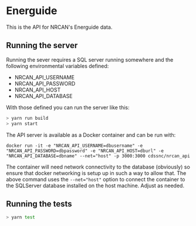 # Energuide

This is the API for NRCAN's Energuide data.

## Running the server

Running the sever requires a SQL server running somewhere and the following environmental variables defined:

* NRCAN_API_USERNAME
* NRCAN_API_PASSWORD
* NRCAN_API_HOST
* NRCAN_API_DATABASE

With those defined you can run the server like this:

```sh
> yarn run build
> yarn start
```

The API server is available as a Docker container and can be run with:
```
docker run -it -e "NRCAN_API_USERNAME=dbusername" -e "NRCAN_API_PASSWORD=dbpassword" -e "NRCAN_API_HOST=dburl" -e "NRCAN_API_DATABASE=dbname" --net="host" -p 3000:3000 cdssnc/nrcan_api
```

The container will need network connectivity to the database (obviously) so ensure that docker networking is setup up in such a way to allow that. The above command uses the `--net="host"` option to connect the container to the SQLServer database installed on the host machine. Adjust as needed.

## Running the tests

```sh
> yarn test
```
